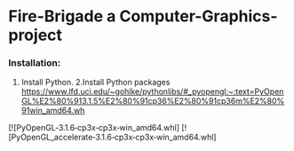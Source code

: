 # Fire-Brigade a Computer-Graphics-project

### Installation:

1. Install Python.
2.Install Python packages 
https://www.lfd.uci.edu/~gohlke/pythonlibs/#_pyopengl:~:text=PyOpenGL%E2%80%913.1.5%E2%80%91cp36%E2%80%91cp36m%E2%80%91win_amd64.wh

[![PyOpenGL‑3.1.6‑cp3x‑cp3x‑win_amd64.whl]
[![PyOpenGL_accelerate‑3.1.6‑cp3x‑cp3x‑win_amd64.whl]


